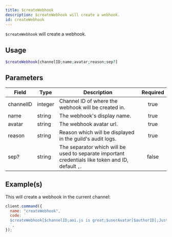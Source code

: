 ```yaml
---
title: $createWebhook
description: $createWebhook will create a webhook.
id: createWebhook
---
```


`$createWebhook` will create a webhook.

## Usage

```php
$createWebhook[channelID;name;avatar;reason;sep?]
```

## Parameters

| Field     | Type    | Description                                                                                        | Required |
| --------- | ------- | -------------------------------------------------------------------------------------------------- | :------: |
| channelID | integer | Channel ID of where the webhook will be created in.                                                |   true   |
| name      | string  | The webhook's display name.                                                                        |   true   |
| avatar    | string  | The webhook avatar url.                                                                            |   true   |
| reason    | string  | Reason which will be displayed in the guild's audit logs.                                          |   true   |
| sep?      | string  | The separator which will be used to separate important credentials like token and ID, default `,`. |  false   |

## Example(s)

This will create a webhook in the current channel:

```javascript
client.command({
  name: "createWebhook",
  code: `
  $createWebhook[$channelID;aoi.js is great;$userAvatar[$authorID];Just testing.;, ]
  `,
});
```
